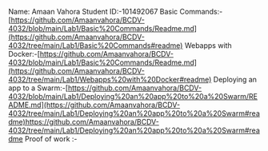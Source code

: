 Name: Amaan Vahora
Student ID:-101492067
Basic Commands:-<link>[https://github.com/Amaanvahora/BCDV-4032/blob/main/Lab1/Basic%20Commands/Readme.md](https://github.com/Amaanvahora/BCDV-4032/tree/main/Lab1/Basic%20Commands#readme)</link>
Webapps with Docker:-<link>[https://github.com/Amaanvahora/BCDV-4032/blob/main/Lab1/Basic%20Commands/Readme.md](https://github.com/Amaanvahora/BCDV-4032/tree/main/Lab1/Webapps%20with%20Docker#readme)</link>
Deploying an app to a Swarm:-<link>[https://github.com/Amaanvahora/BCDV-4032/blob/main/Lab1/Deploying%20an%20app%20to%20a%20Swarm/README.md](https://github.com/Amaanvahora/BCDV-4032/tree/main/Lab1/Deploying%20an%20app%20to%20a%20Swarm#readme)https://github.com/Amaanvahora/BCDV-4032/tree/main/Lab1/Deploying%20an%20app%20to%20a%20Swarm#readme</link>
Proof of work :-
